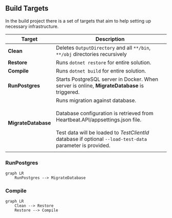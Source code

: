 ## Build Targets

In the build project there is a set of targets that aim to help setting up necessary infrastructure.

| Target              | Description                                                                                                                                                                                                                              |
| ------------------- | ---------------------------------------------------------------------------------------------------------------------------------------------------------------------------------------------------------------------------------------- |
| **Clean**           | Deletes `OutputDirectory` and all `**/bin`, `**/obj` directories recursively                                                                                                                                                             |
| **Restore**         | Runs `dotnet restore` for entire solution.                                                                                                                                                                                               |
| **Compile**         | Runs `dotnet build` for entire solution.                                                                                                                                                                                                 |
| **RunPostgres**     | Starts PostgreSQL server in Docker. When server is online, **MigrateDatabase** is triggered.                                                                                                                                             |
| **MigrateDatabase** | Runs migration against database. <br><br>Database configuration is retrieved from Heartbeat.API/appsettings.json file. <br><br>Test data will be loaded to _TestClientId_ database if optional `--load-test-data` parameter is provided. |
|                     |                                                                                                                                                                                                                                          |
### RunPostgres
```mermaid
graph LR
	RunPostgres --> MigrateDatabase
```

### Compile
```mermaid
graph LR
	Clean --> Restore
	Restore --> Compile
```